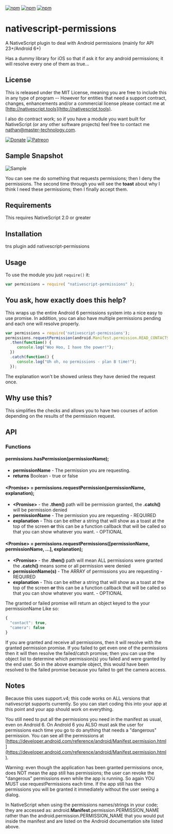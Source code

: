 [![npm](https://img.shields.io/npm/v/nativescript-permissions.svg)](https://www.npmjs.com/package/nativescript-permissions)
[![npm](https://img.shields.io/npm/l/nativescript-permissions.svg)](https://www.npmjs.com/package/nativescript-permissions)
[![npm](https://img.shields.io/npm/dt/nativescript-permissions.svg?label=npm%20d%2fls)](https://www.npmjs.com/package/nativescript-permissions)

# nativescript-permissions
A NativeScript plugin to deal with Android permissions (mainly for API 23+/Android 6+)

Has a dummy library for iOS so that if ask it for any android permissions; it will resolve every one of them as true...


## License

This is released under the MIT License, meaning you are free to include this in any type of program -- However for entities that need a support contract, changes, enhancements and/or a commercial license please contact me at [http://nativescript.tools](http://nativescript.tools).

I also do contract work; so if you have a module you want built for NativeScript (or any other software projects) feel free to contact me [nathan@master-technology.com](mailto://nathan@master-technology.com).

[![Donate](https://img.shields.io/badge/Donate-PayPal-brightgreen.svg?style=plastic)](https://www.paypal.com/cgi-bin/webscr?cmd=_donations&business=HN8DDMWVGBNQL&lc=US&item_name=Nathanael%20Anderson&item_number=nativescript%2dpermissions&no_note=1&no_shipping=1&currency_code=USD&bn=PP%2dDonationsBF%3ax%3aNonHosted)
[![Patreon](https://img.shields.io/badge/Pledge-Patreon-brightgreen.svg?style=plastic)](https://www.patreon.com/NathanaelA)


## Sample Snapshot
![Sample](docs/permissions.gif)

You can see me do something that requests permissions; then I deny the permissions.  The second time through you will see the **toast** about why I think I need these permissions; then I finally accept them.

## Requirements
This requires NativeScript 2.0 or greater

## Installation 

tns plugin add nativescript-permissions


## Usage

To use the module you just `require()` it:

```js
var permissions = require( "nativescript-permissions" );
```


## You ask, how exactly does this help?
This wraps up the entire Android 6 permissions system into a nice easy to use promise. In addition, you can also have multiple permissions pending and each one will resolve properly.

```js
var permissions = require('nativescript-permissions');
permissions.requestPermission(android.Manifest.permission.READ_CONTACTS, "I need these permissions because I'm cool")
  .then(function() {
     console.log("Woo Hoo, I have the power!");
  })
  .catch(function() {
     console.log("Uh oh, no permissions - plan B time!");
  });
```

The explanation won't be showed unless they have denied the request once.

## Why use this?
This simplifies the checks and allows you to have two courses of action depending on the results of the permission request.

## API
### Functions
#### permissions.hasPermission(permissionName);
- **permissionName** - The permission you are requesting.
- **returns** Boolean - true or false

#### \<Promise> = permissions.requestPermission(permissionName, explanation);
- **\<Promise>** - the **.then()** path will be permission granted, the **.catch()** will be permission denied
- **permissionName** - The permission you are requesting - REQUIRED
- **explanation** - This can be either a string that will show as a toast at the top of the screen **or** this can be a function callback that will be called so that you can show whatever you want. - OPTIONAL


#### \<Promise> = permissions.requestPermissions(\[permissionName, permissionName, ...], explanation);
- **\<Promise>** - the **.then()** path will mean ALL permissions were granted the **.catch()** means some or all permission were denied
- **permissionName(s)** - The ARRAY of permissions you are requesting - REQUIRED
- **explanation** - This can be either a string that will show as a toast at the top of the screen **or** this can be a function callback that will be called so that you can show whatever you want. - OPTIONAL

The granted or failed promise will return an object keyed to the your permissionName Like so:

```js
{
  "contact": true,
  "camera": false
}
```

If you are granted and receive all permissions, then it will resolve with the granted permission promise.  If you failed to get even one of the permissions then it will then resolve the failed/catch promise; then you can use the object list to determine which permission(s) you failed and were granted by the end user.
So in the above example object, this would have been resolved to the failed promise because you failed to get the camera access.

## Notes
Because this uses support.v4; this code works on ALL versions that nativescript supports currently.  So you can start coding this into your app at this point and your app should work on everything.

You still need to put all the permissions you need in the manifest as usual, even on Android 6.    On Android 6 you ALSO must ask the user for permissions each time you go to do anything that needs a "dangerous" permission.  You can see all the permissions at [https://developer.android.com/reference/android/Manifest.permission.html](https://developer.android.com/reference/android/Manifest.permission.html).

Warning: even though the application has been granted permissions once, does NOT mean the app still has permissions; the user can revoke the "dangerous" permissions even while the app is running.  So again YOU MUST use requestPermissions each time.  If the app still has the permissions you will be granted it immediately without the user seeing a dialog.

In NativeScript when using the permissions names/strings in your code; they are accessed as: android.**Manifest**.permission.PERMISSION_NAME rather than the android.permission.PERMISSION_NAME that you would put inside the manifest and are listed on the Android documentation site listed above.

